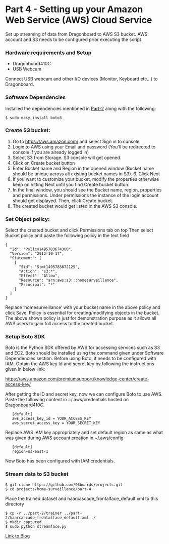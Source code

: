 # Part 4 - Setting up your Amazon Web Service (AWS) Cloud Service

Set up streaming of data from Dragonboard to AWS S3 bucket. AWS account and S3 needs to be configured
prior executing the script.

### Hardware requirements and Setup

* Dragonboard410C
* USB Webcam

Connect USB webcam and other I/O devices (Monitor, Keyboard etc...) to Dragonboard.

### Software Dependencies
 
Installed the dependencies mentioned in [Part-2](../part-2) along with the following:

``` shell
$ sudo easy_install boto3
```
### Create S3 bucket:
 
1. Go to https://aws.amazon.com/ and select Sign in to console 
2. Login to AWS using your Email and password (You’ll be redirected to console if you are already logged in)
3. Select S3 from Storage. S3 console will get opened.
4. Click on Create bucket button
5. Enter Bucket name and Region in the opened window (Bucket name should be unique across all existing bucket names in S3). 6. Click Next
7. If you want to customize your bucket, modify the properties otherwise keep on hitting Next until you find Create bucket button.
8. In the final window, you should see the Bucket name, region, properties and permissions. Under permissions the instance of the login account should get displayed. Then, click Create bucket.
9. The created bucket would get listed in the AWS S3 console.
 
### Set Object policy:
 
Select the created bucket and click Permissions tab on top
Then select Bucket policy and paste the following policy in the text field

```shell 	
{
  "Id": "Policy1495783674300",
  "Version": "2012-10-17",
  "Statement": [
    {
      "Sid": "Stmt1495783672125",
      "Action": "s3:*",
      "Effect": "Allow",
      "Resource": "arn:aws:s3:::homesurveillance",
      "Principal": "*"
    }
  ]
}
```
Replace ‘homesurveillance’ with your bucket name in the above policy and click Save.
Policy is essential for creating/modifying objects in the bucket. The above shown policy is just for demonstration purpose as it allows all AWS users to gain full access to the created bucket.
 
### Setup Boto SDK
 
Boto is the Python SDK offered by AWS for accessing services such as S3 and EC2. Boto should be installed using the command given under Software Dependencies section. Before using Boto, it needs to be configured with IAM. Obtain the AWS key Id and secret key by following the instructions given in below link:
 
https://aws.amazon.com/premiumsupport/knowledge-center/create-access-key/
 
After getting the ID and secret key, now we can configure Boto to use AWS. Paste the following content in ~/.aws/credentials hosted on Dragonboard410C.

 ```shell
	[default]
	aws_access_key_id = YOUR_ACCESS_KEY
	aws_secret_access_key = YOUR_SECRET_KEY
 ```
Replace AWS IAM key appropriately and set default region as same as what was given during AWS account creation in ~/.aws/config

 ```shell
	[default]
	region=us-east-1
 ```
Now Boto has been configured with IAM credentials.

### Stream data to S3 bucket

``` shell
$ git clone https://github.com/96boards/projects.git
$ cd projects/home-surveillance/part-4
```
Place the trained dataset and haarcascade_frontalface_default.xml to this directory

``` shell
$ cp -r ../part-2/trainer ../part-2/haarcascade_frontalface_default.xml ./
$ mkdir captured
$ sudo python streamface.py
```
[Link to Blog](http://www.96boards.org/blog/part-4-home-surveillance-project-96boards/)
